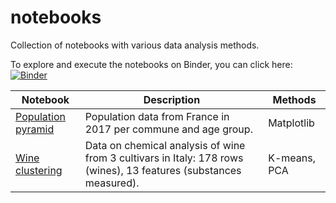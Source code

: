 # notebooks
Collection of notebooks with various data analysis methods.

To explore and execute the notebooks on Binder, you can click here:
[![Binder](https://mybinder.org/badge_logo.svg)](https://mybinder.org/v2/gh/mc30/notebooks/HEAD)

| Notebook      | Description | Methods |
| ----------- | ----------- | ----------- |
| [Population pyramid](population-pyramid.ipynb) | Population data from France in 2017 per commune and age group. | Matplotlib |
| [Wine clustering](wine-clustering.ipynb) | Data on chemical analysis of wine from 3 cultivars in Italy: 178 rows (wines), 13 features (substances measured). | K-means, PCA |
